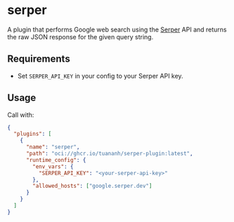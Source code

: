 # serper

A plugin that performs Google web search using the [Serper](https://serper.dev) API and returns the raw JSON response for the given query string.

## Requirements

- Set `SERPER_API_KEY` in your config to your Serper API key.

## Usage

Call with:
```json
{
  "plugins": [
    {
      "name": "serper",
      "path": "oci://ghcr.io/tuananh/serper-plugin:latest",
      "runtime_config": {
        "env_vars": {
          "SERPER_API_KEY": "<your-serper-api-key>"
        },
        "allowed_hosts": ["google.serper.dev"] 
      }
    }
  ]
}
```
